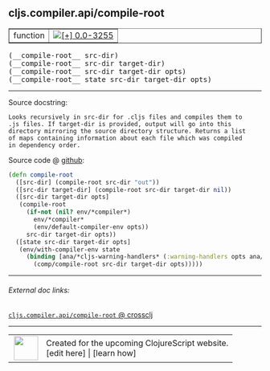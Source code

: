 ## cljs.compiler.api/compile-root



 <table border="1">
<tr>
<td>function</td>
<td><a href="https://github.com/cljsinfo/cljs-api-docs/tree/0.0-3255"><img valign="middle" alt="[+] 0.0-3255" title="Added in 0.0-3255" src="https://img.shields.io/badge/+-0.0--3255-lightgrey.svg"></a> </td>
</tr>
</table>


 <samp>
(__compile-root__ src-dir)<br>
</samp>
 <samp>
(__compile-root__ src-dir target-dir)<br>
</samp>
 <samp>
(__compile-root__ src-dir target-dir opts)<br>
</samp>
 <samp>
(__compile-root__ state src-dir target-dir opts)<br>
</samp>

---





Source docstring:

```
Looks recursively in src-dir for .cljs files and compiles them to
.js files. If target-dir is provided, output will go into this
directory mirroring the source directory structure. Returns a list
of maps containing information about each file which was compiled
in dependency order.
```


Source code @ [github](https://github.com/clojure/clojurescript/blob/r1.7.166/src/main/clojure/cljs/compiler/api.clj#L93-L110):

```clj
(defn compile-root
  ([src-dir] (compile-root src-dir "out"))
  ([src-dir target-dir] (compile-root src-dir target-dir nil))
  ([src-dir target-dir opts]
   (compile-root
     (if-not (nil? env/*compiler*)
       env/*compiler*
       (env/default-compiler-env opts))
     src-dir target-dir opts))
  ([state src-dir target-dir opts]
   (env/with-compiler-env state
     (binding [ana/*cljs-warning-handlers* (:warning-handlers opts ana/*cljs-warning-handlers*)]
       (comp/compile-root src-dir target-dir opts)))))
```

<!--
Repo - tag - source tree - lines:

 <pre>
clojurescript @ r1.7.166
└── src
    └── main
        └── clojure
            └── cljs
                └── compiler
                    └── <ins>[api.clj:93-110](https://github.com/clojure/clojurescript/blob/r1.7.166/src/main/clojure/cljs/compiler/api.clj#L93-L110)</ins>
</pre>

-->

---



###### External doc links:

[`cljs.compiler.api/compile-root` @ crossclj](http://crossclj.info/fun/cljs.compiler.api/compile-root.html)<br>

---

 <table>
<tr><td>
<img valign="middle" align="right" width="48px" src="http://i.imgur.com/Hi20huC.png">
</td><td>
Created for the upcoming ClojureScript website.<br>
[edit here] | [learn how]
</td></tr></table>

[edit here]:https://github.com/cljsinfo/cljs-api-docs/blob/master/cljsdoc/cljs.compiler.api/compile-root.cljsdoc
[learn how]:https://github.com/cljsinfo/cljs-api-docs/wiki/cljsdoc-files

<!--

This information was too distracting to show to readers, but I'll leave it
commented here since it is helpful to:

- pretty-print the data used to generate this document
- and show how to retrieve that data



The API data for this symbol:

```clj
{:ns "cljs.compiler.api",
 :name "compile-root",
 :signature ["[src-dir]"
             "[src-dir target-dir]"
             "[src-dir target-dir opts]"
             "[state src-dir target-dir opts]"],
 :history [["+" "0.0-3255"]],
 :type "function",
 :full-name-encode "cljs.compiler.api/compile-root",
 :source {:code "(defn compile-root\n  ([src-dir] (compile-root src-dir \"out\"))\n  ([src-dir target-dir] (compile-root src-dir target-dir nil))\n  ([src-dir target-dir opts]\n   (compile-root\n     (if-not (nil? env/*compiler*)\n       env/*compiler*\n       (env/default-compiler-env opts))\n     src-dir target-dir opts))\n  ([state src-dir target-dir opts]\n   (env/with-compiler-env state\n     (binding [ana/*cljs-warning-handlers* (:warning-handlers opts ana/*cljs-warning-handlers*)]\n       (comp/compile-root src-dir target-dir opts)))))",
          :title "Source code",
          :repo "clojurescript",
          :tag "r1.7.166",
          :filename "src/main/clojure/cljs/compiler/api.clj",
          :lines [93 110]},
 :full-name "cljs.compiler.api/compile-root",
 :docstring "Looks recursively in src-dir for .cljs files and compiles them to\n.js files. If target-dir is provided, output will go into this\ndirectory mirroring the source directory structure. Returns a list\nof maps containing information about each file which was compiled\nin dependency order."}

```

Retrieve the API data for this symbol:

```clj
;; from Clojure REPL
(require '[clojure.edn :as edn])
(-> (slurp "https://raw.githubusercontent.com/cljsinfo/cljs-api-docs/catalog/cljs-api.edn")
    (edn/read-string)
    (get-in [:symbols "cljs.compiler.api/compile-root"]))
```

-->
